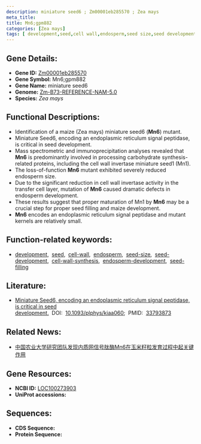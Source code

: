 ```yaml
---
description: miniature seed6 ; Zm00001eb285570 ; Zea mays
meta_title:
title: Mn6;gpm882
categories: [Zea mays]
tags: [ development,seed,cell wall,endosperm,seed size,seed development,cell wall synthesis,endosperm development,seed filling ]
---
```


## Gene Details:
- **Gene ID:**	[Zm00001eb285570](https://www.maizegdb.org/gene_center/gene/Zm00001eb285570)
- **Gene Symbol:** Mn6;gpm882
- **Gene Name:** miniature seed6
- **Genome:** [Zm-B73-REFERENCE-NAM-5.0](https://www.maizegdb.org/genome/assembly/Zm-B73-REFERENCE-NAM-5.0)
- **Species:** *Zea mays*

## Functional Descriptions:
   - Identification of a maize (Zea mays) miniature seed6 (**Mn6**) mutant.
   - Miniature Seed6, encoding an endoplasmic reticulum signal peptidase, is critical in seed development.
   - Mass spectrometric and immunoprecipitation analyses revealed that **Mn6** is predominantly involved in processing carbohydrate synthesis-related proteins, including the cell wall invertase miniature seed1 (Mn1).
   - The loss-of-function **Mn6** mutant exhibited severely reduced endosperm size.
   - Due to the significant reduction in cell wall invertase activity in the transfer cell layer, mutation of **Mn6** caused dramatic defects in endosperm development.
   - These results suggest that proper maturation of Mn1 by **Mn6** may be a crucial step for proper seed filling and maize development.
   - **Mn6** encodes an endoplasmic reticulum signal peptidase and mutant kernels are relatively small.

## Function-related keywords:
- [development](/tags/development/),&nbsp;&nbsp;[seed](/tags/seed/),&nbsp;&nbsp;[cell-wall](/tags/cell-wall/),&nbsp;&nbsp;[endosperm](/tags/endosperm/),&nbsp;&nbsp;[seed-size](/tags/seed-size/),&nbsp;&nbsp;[seed-development](/tags/seed-development/),&nbsp;&nbsp;[cell-wall-synthesis](/tags/cell-wall-synthesis/),&nbsp;&nbsp;[endosperm-development](/tags/endosperm-development/),&nbsp;&nbsp;[seed-filling](/tags/seed-filling/)

## Literature:
   - [Miniature Seed6, encoding an endoplasmic reticulum signal peptidase, is critical in seed development.]( https://academic.oup.com/plphys/article/185/3/985/6041597?login=true)&nbsp;&nbsp;DOI:&nbsp;&nbsp;[10.1093/plphys/kiaa060](https://academic.oup.com/plphys/article/185/3/985/6041597?login=true);&nbsp;&nbsp;PMID:&nbsp;&nbsp;[33793873](https://pubmed.ncbi.nlm.nih.gov/33793873/)

## Related News:
   - [中国农业大学研究团队发现内质网信号肽酶Mn6在玉米籽粒发育过程中起关键作用](https://mp.weixin.qq.com/s?__biz=MzU3ODY3MDM0NA==&mid=2247501305&idx=2&sn=b3b69b522c58ed19f87bdf1c26153386&chksm=fd735f9eca04d688abef50639b81cd8b31bfd3553ea237800ad5ddc7d4beb9becbfd8881e45a&scene=27#wechat_redirect)

## Gene Resources:
- **NCBI ID:**  [LOC100273903](https://www.ncbi.nlm.nih.gov/gene/?term=LOC100273903)
- **UniProt accessions:** [](https://www.uniprot.org/uniprotkb//entry)



## Sequences:
- **CDS Sequence:**
- **Protein Sequence:**
